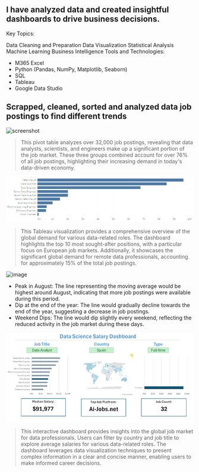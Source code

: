 ## I have analyzed data and created insightful dashboards to drive business decisions.

Key Topics:

Data Cleaning and Preparation
Data Visualization
Statistical Analysis
Machine Learning
Business Intelligence
Tools and Technologies:

* M365 Excel
* Python (Pandas, NumPy, Matplotlib, Seaborn)
* SQL
* Tableau
* Google Data Studio

## Scrapped, cleaned, sorted and analyzed data job postings to find different trends


![screenshot](https://github.com/user-attachments/assets/9a496ccc-5fbb-4710-8539-3b1f623ecce8)

> This pivot table analyzes over 32,000 job postings, revealing that data analysts, scientists, and engineers make up a significant portion of the job market. These three groups combined account for over 76% of all job postings, highlighting their increasing demand in today's data-driven economy.


![screenshot](https://github.com/DanielSzustak/Daniel-Data-Portfolio/blob/main/images/Quantity%20of%20jobs%20data%20sector.png?raw=true)

> This Tableau visualization provides a comprehensive overview of the global demand for various data-related roles. The dashboard highlights the top 10 most sought-after positions, with a particular focus on European job markets. Additionally, it showcases the significant global demand for remote data professionals, accounting for approximately 15% of the total job postings.


![image](https://github.com/user-attachments/assets/d78046e7-e6d8-4250-98b1-1ff0b033bd72)

- Peak in August: The line representing the moving average would be highest around August, indicating that more job postings were available during this period.
- Dip at the end of the year: The line would gradually decline towards the end of the year, suggesting a decrease in job postings.
- Weekend Dips: The line would dip slightly every weekend, reflecting the reduced activity in the job market during these days.


![screenshot](https://github.com/DanielSzustak/Daniel-Data-Portfolio/blob/main/images/dashboard%20salaries%20EXCEL%20365.png?raw=true)

> This interactive dashboard provides insights into the global job market for data professionals. Users can filter by country and job title to explore average salaries for various data-related roles. The dashboard leverages data visualization techniques to present complex information in a clear and concise manner, enabling users to make informed career decisions.














